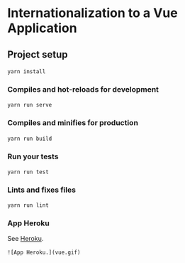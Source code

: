 # Internationalization to a Vue Application

## Project setup
```
yarn install
```

### Compiles and hot-reloads for development
```
yarn run serve
```

### Compiles and minifies for production
```
yarn run build
```

### Run your tests
```
yarn run test
```

### Lints and fixes files
```
yarn run lint
```

### App Heroku
See [Heroku](https://vue-internationalization.herokuapp.com/).


    ![App Heroku.](vue.gif)

